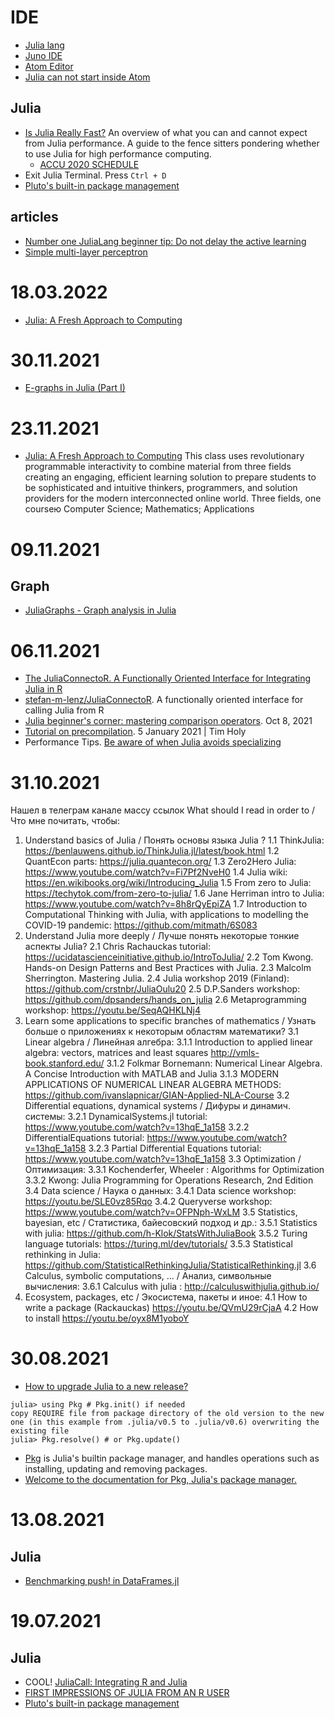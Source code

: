 

# IDE
- [Julia lang](https://julialang.org/downloads/)
- [Juno IDE](http://docs.junolab.org/latest/man/installation/#Installation-Instructions)
- [Atom Editor](https://atom.io/)
- [Julia can not start inside Atom](https://discourse.julialang.org/t/julia-can-not-start-inside-atom/18923)

## Julia
- [Is Julia Really Fast?](https://medium.com/codex/is-julia-really-fast-12cd7caef96b) An overview of what you can and cannot expect from Julia performance. A guide to the fence sitters pondering whether to use Julia for high performance computing.
	- [ACCU 2020 SCHEDULE](https://accu.org/conf-previous/2021/schedule/)
- Exit Julia Terminal. Press `Ctrl + D`
- [Pluto's built-in package management](https://github.com/fonsp/Pluto.jl/wiki/%F0%9F%8E%81-Package-management)

## articles
- [Number one JuliaLang beginner tip: Do not delay the active learning](https://juliaifrank.com/active-learning-in-programming/)
- [Simple multi-layer perceptron](https://fluxml.ai/tutorials/2021/01/26/mlp.html)

# 18.03.2022
- [Julia: A Fresh Approach to Computing](https://computationalthinking.mit.edu/Spring21/)

# 30.11.2021
- [E-graphs in Julia (Part I)](https://www.philipzucker.com/egraph-1/)

# 23.11.2021
- [Julia: A Fresh Approach to Computing](https://computationalthinking.mit.edu/Spring21/)
This class uses revolutionary programmable interactivity to combine material from three fields creating an engaging, efficient learning solution to prepare students to be sophisticated and intuitive thinkers, programmers, and solution providers for the modern interconnected online world.
Three fields, one courseю Computer Science; Mathematics; Applications

# 09.11.2021
## Graph
- [JuliaGraphs - Graph analysis in Julia](https://juliagraphs.org/)

# 06.11.2021
- [The JuliaConnectoR. A Functionally Oriented Interface for Integrating Julia in R](https://arxiv.org/ftp/arxiv/papers/2005/2005.06334.pdf)
- [stefan-m-lenz/JuliaConnectoR](https://github.com/stefan-m-lenz/JuliaConnectoR). A functionally oriented interface for calling Julia from R
- [Julia beginner's corner: mastering comparison operators](https://bkamins.github.io/julialang/2021/10/08/comparisons.html). Oct 8, 2021
- [Tutorial on precompilation](https://julialang.org/blog/2021/01/precompile_tutorial/). 5 January 2021 | Tim Holy
- Performance Tips. [Be aware of when Julia avoids specializing](https://docs.julialang.org/en/v1/manual/performance-tips/#Be-aware-of-when-Julia-avoids-specializing)

# 31.10.2021
Нашел в телеграм канале массу ссылок
What should I read in order to / Что мне почитать, чтобы:


1. Understand basics of Julia / Понять основы языка Julia ?
	1.1 ThinkJulia: https://benlauwens.github.io/ThinkJulia.jl/latest/book.html
	1.2 QuantEcon parts: https://julia.quantecon.org/
	1.3 Zero2Hero Julia: https://www.youtube.com/watch?v=Fi7Pf2NveH0
	1.4 Julia wiki: https://en.wikibooks.org/wiki/Introducing_Julia
	1.5 From zero to Julia: https://techytok.com/from-zero-to-julia/
	1.6 Jane Herriman intro to Julia: https://www.youtube.com/watch?v=8h8rQyEpiZA
	1.7  Introduction to Computational Thinking with Julia, with applications to modelling the COVID-19 pandemic: https://github.com/mitmath/6S083
2. Understand Julia more deeply / Лучше понять некоторые тонкие аспекты Julia?
	2.1 Chris Rachauckas tutorial: https://ucidatascienceinitiative.github.io/IntroToJulia/
	2.2 Tom Kwong. Hands-on Design Patterns and Best Practices with Julia. 
	2.3 Malcolm Sherrington. Mastering Julia.
	2.4 Julia workshop 2019 (Finland): https://github.com/crstnbr/JuliaOulu20
	2.5 D.P.Sanders workshop: https://github.com/dpsanders/hands_on_julia
	2.6 Metaprogramming workshop: https://youtu.be/SeqAQHKLNj4
3. Learn some applications to specific branches of mathematics / Узнать больше о
приложениях к некоторым областям математики?
	3.1 Linear algebra / Линейная алгебра:
		3.1.1 Introduction to applied linear algebra: vectors, matrices and least squares http://vmls-book.stanford.edu/
		3.1.2 Folkmar Bornemann: Numerical Linear Algebra. A Concise Introduction  with MATLAB and Julia
		3.1.3 MODERN APPLICATIONS OF NUMERICAL LINEAR ALGEBRA METHODS: https://github.com/ivanslapnicar/GIAN-Applied-NLA-Course
	3.2 Differential equations, dynamical systems / Дифуры и динамич. системы:
		3.2.1 DynamicalSystems.jl tutorial: https://www.youtube.com/watch?v=13hqE_1a158
		3.2.2 DifferentialEquations tutorial: https://www.youtube.com/watch?v=13hqE_1a158
		3.2.3 Partial Differential Equations tutorial: https://www.youtube.com/watch?v=13hqE_1a158
	3.3 Optimization / Оптимизация:
		3.3.1 Kochenderfer, Wheeler : Algorithms for Optimization
		3.3.2 Kwong: Julia Programming for Operations Research, 2nd Edition
	3.4 Data science / Наука о данных:
		3.4.1 Data science workshop: https://youtu.be/SLE0vz85Rqo
		3.4.2 Queryverse workshop: https://www.youtube.com/watch?v=OFPNph-WxLM
	3.5 Statistics, bayesian, etc / Статистика, байесовский подход и др.:
		3.5.1 Statistics with julia: https://github.com/h-Klok/StatsWithJuliaBook
		3.5.2 Turing language tutorials: https://turing.ml/dev/tutorials/
		3.5.3 Statistical rethinking in Julia: https://github.com/StatisticalRethinkingJulia/StatisticalRethinking.jl
	3.6 Calculus, symbolic computations, ... / Анализ, символьные вычисления:
		3.6.1 Calculus with julia : http://calculuswithjulia.github.io/
4. Ecosystem, packages, etc / Экосистема, пакеты и иное:
	4.1 How to write a package (Rackauckas) https://youtu.be/QVmU29rCjaA
	4.2 How to install https://youtu.be/oyx8M1yoboY

# 30.08.2021
- [How to upgrade Julia to a new release?](https://newbedev.com/how-to-upgrade-julia-to-a-new-release)
```
julia> using Pkg # Pkg.init() if needed
copy REQUIRE file from package directory of the old version to the new one (in this example from .julia/v0.5 to .julia/v0.6) overwriting the existing file
julia> Pkg.resolve() # or Pkg.update()
```
- [Pkg](https://docs.julialang.org/en/v1/stdlib/Pkg/) is Julia's builtin package manager, and handles operations such as installing, updating and removing packages.
- [Welcome to the documentation for Pkg, Julia's package manager.](https://pkgdocs.julialang.org/v1/)

# 13.08.2021
## Julia
- [Benchmarking push! in DataFrames.jl](https://bkamins.github.io/julialang/2021/06/25/push.html)

# 19.07.2021
## Julia
- COOL! [JuliaCall: Integrating R and Julia](https://hwborchers.github.io/)
- [FIRST IMPRESSIONS OF JULIA FROM AN R USER](https://mdneuzerling.com/post/first-impressions-of-julia-from-an-r-user/)
- [Pluto's built-in package management](https://github.com/fonsp/Pluto.jl/wiki/%F0%9F%8E%81-Package-management)

